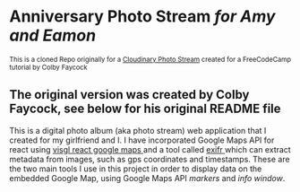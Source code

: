 # Anniversary Photo Stream _for Amy and Eamon_ 
<sup> This is a cloned Repo originally for a <a href="https://github.com/colbyfayock/demo-photo-library-starter" target="_blank" rel="noopener noreferrer">Cloudinary Photo Stream</a> created for a FreeCodeCamp tutorial by Colby Faycock</sup> 

## The original version was created by Colby Faycock, see below for his original README file

This is a digital photo album (aka photo stream) web application that I created for my girlfriend and I.
I have incorporated Google Maps API for react using <a href="https://visgl.github.io/react-google-maps/" target="_blank" rel="noopener noreferrer"> visgl react google maps </a> and a tool called <a href="https://www.npmjs.com/package/exifr" target="_blank" rel="noopener noreferrer"> exifr </a> which can extract metadata from images, such as gps coordinates and timestamps. These are the two main tools I use in this project in order to display data on the embedded Google Map, using Google Maps API _markers_ and _info window_.<br/> 
